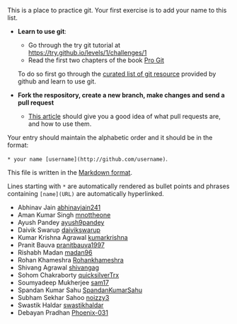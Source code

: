 This is a place to practice git. Your first exercise is to add your name to this list.

- **Learn to use git**:
  - Go through the try git tutorial at https://try.github.io/levels/1/challenges/1
  - Read the first two chapters of the book [Pro Git](http://git-scm.com/book/en/v2)

  To do so first go through the [curated list of git resource](https://help.github.com/articles/good-resources-for-learning-git-and-github/) provided by github and learn to use git.

- **Fork the respository, create a new branch, make changes and send a pull request**
  - [This article](https://help.github.com/articles/using-pull-requests/) should give you a good idea of what pull requests are, and how to use them.


Your entry should maintain the alphabetic order and it should be in the format:

`* your name [username](http://github.com/username)`.

This file is written in the [Markdown format](https://guides.github.com/features/mastering-markdown/).

Lines starting with `*` are automatically rendered as bullet points and phrases containing `[name](URL)` are automatically hyperlinked.

* Abhinav Jain [abhinavjain241](http://github.com/abhinavjain241)
* Aman Kumar Singh [mnottheone](https://github.com/mnottheone)
* Ayush Pandey [ayush9pandey](https://github.com/ayush9pandey)
* Daivik Swarup [daivikswarup](https://github.com/daivikswarup)
* Kumar Krishna Agrawal [kumarkrishna](https://github.com/kumarkrishna)
* Pranit Bauva [pranitbauva1997](https://github.com/pranitbauva)
* Rishabh Madan [madan96](https://github.com/madan96)
* Rohan Khameshra [Rohankhameshra](https://github.com/Rohankhameshra)
* Shivang Agrawal [shivangag](https://github.com/shivangag)
* Sohom Chakraborty [quicksilverTrx](https://github.com/quicksilverTrx)
* Soumyadeep Mukherjee [sam17](https://github.com/sam17)
* Spandan Kumar Sahu [SpandanKumarSahu](https://github.com/SpandanKumarSahu)
* Subham Sekhar Sahoo [noizzy3](https://github.com/noizzy3)
* Swastik Haldar [swastikhaldar](https://github.com/swastikhaldar)
* Debayan Pradhan [Phoenix-031](https://github.com/Phoenix-031)


